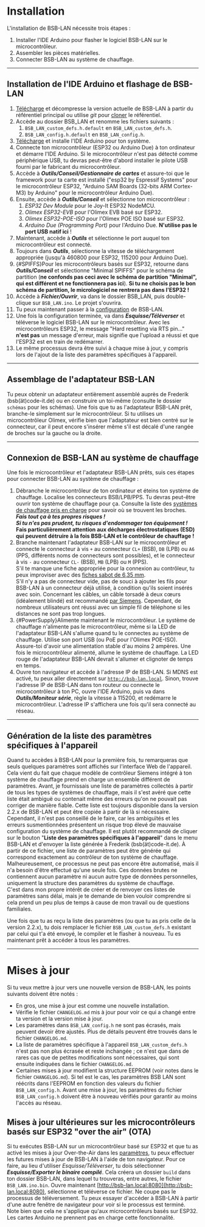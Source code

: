 # Installation

L'installation de BSB-LAN nécessite trois étapes :

1. Installer l'IDE Arduino pour flasher le logiciel BSB-LAN sur le microcontrôleur.
1. Assembler les pièces matérielles.
1. Connecter BSB-LAN au système de chauffage.

---

## Installation de l'IDE Arduino et flashage de BSB-LAN

1. [Télécharge](https://github.com/fredlcore/BSB-LAN/archive/refs/heads/master.zip) et décompresse la version actuelle de BSB-LAN à partir du référentiel principal ou utilise *git* pour [cloner](https://github.com/fredlcore/BSB-LAN.git) le référentiel.
1. Accède au dossier BSB_LAN et renomme les fichiers suivants :
    1. `BSB_LAN_custom_defs.h.default` en `BSB_LAN_custom_defs.h`.
    1. `BSB_LAN_config.h.default` en `BSB_LAN_config.h`.
1. [Télécharge](https://www.arduino.cc/en/software) et installe l'IDE Arduino pour ton système.
1. Connecte ton microcontrôleur (ESP32 ou Arduino Due) à ton ordinateur et démarre l'IDE Arduino. Si le microcontrôleur n'est pas détecté comme périphérique USB, tu devras peut-être d'abord installer le pilote USB fourni par le fabricant du microcontrôleur.
1. Accède à ***Outils/Conseil/Gestionnaire de cartes*** et assure-toi que le framework pour ta carte est installé ("esp32 by Espressif Systems" pour le microcontrôleur ESP32, "Arduino SAM Boards (32-bits ARM Cortex-M3) by Arduino" pour le microcontrôleur Arduino Due).
1. Ensuite, accède à ***Outils/Conseil*** et sélectionne ton microcontrôleur :
    1. *ESP32 Dev Module* pour le Joy-It ESP32 NodeMCU.
    1. *Olimex ESP32-EVB* pour l'Olimex EVB basé sur ESP32.
    1. *Olimex ESP32-POE-ISO* pour l'Olimex POE ISO basé sur ESP32.
    1. *Arduino Due (Programming Port)* pour l'Arduino Due. **N'utilise pas le port USB natif ici** !
1. Maintenant, accède à ***Outils*** et sélectionne le port auquel ton microcontrôleur est connecté.
1. Toujours dans ***Outils***, sélectionne la vitesse de téléchargement appropriée (jusqu'à 460800 pour ESP32, 115200 pour Arduino Due).
1. [](){#SPIFFS}Pour les microcontrôleurs basés sur ESP32, retourne dans ***Outils/Conseil*** et sélectionne "Minimal SPIFFS" pour le schéma de partition (**ne confonds pas ceci avec le schéma de partition "Minimal", qui est différent et ne fonctionnera pas ici**). **Si tu ne choisis pas le bon schéma de partition, le micrologiciel ne rentrera pas dans l'ESP32 !**
1. Accède à ***Fichier/Ouvrir***, va dans le dossier BSB_LAN, puis double-clique sur `BSB_LAN.ino`. Le projet s'ouvrira.
1. Tu peux maintenant passer à la [configuration](configure.md) de BSB-LAN.
1. Une fois la configuration terminée, va dans ***Esquisse/Téléverser*** et téléverse le logiciel BSB-LAN sur le microcontrôleur. Avec les microcontrôleurs ESP32, le message "Hard resetting via RTS pin..." **n'est pas** un message d'erreur, mais signifie que l'upload a réussi et que l'ESP32 est en train de redémarrer.
1. Le même processus devra être suivi à chaque mise à jour, y compris lors de l'ajout de la liste des paramètres spécifiques à l'appareil.

---

## Assemblage de l'adaptateur BSB-LAN

Tu peux obtenir un adaptateur entièrement assemblé auprès de Frederik (bsb(ät)code-it.de) ou en construire un toi-même (consulte le dossier `schémas` pour les schémas). Une fois que tu as l'adaptateur BSB-LAN prêt, branche-le simplement sur le microcontrôleur. Si tu utilises un microcontrôleur Olimex, vérifie bien que l'adaptateur est bien centré sur le connecteur, car il peut encore s'insérer même s'il est décalé d'une rangée de broches sur la gauche ou la droite.

---

## Connexion de BSB-LAN au système de chauffage

Une fois le microcontrôleur et l'adaptateur BSB-LAN prêts, suis ces étapes pour connecter BSB-LAN au système de chauffage :

1. Débranche le microcontrôleur de ton ordinateur et éteins ton système de chauffage. Localise les connecteurs BSB/LPB/PPS. Tu devras peut-être ouvrir ton système de chauffage pour ça. Consulte la liste des [systèmes de chauffage pris en charge](supported_heating_systems.md) pour savoir où se trouvent les broches.<br>***Fais tout ça à tes propres risques !***<br>***Si tu n'es pas prudent, tu risques d'endommager ton équipement !***<br>**Fais particulièrement attention aux décharges électrostatiques (ESD) qui peuvent détruire à la fois BSB-LAN et le contrôleur de chauffage !**
1. Branche maintenant l'adaptateur BSB-LAN sur le microcontrôleur et connecte le connecteur à vis `+` au connecteur `CL+` (BSB), `DB` (LPB) ou `A6` (PPS, différents noms de connecteurs sont possibles), et le connecteur à vis `-` au connecteur `CL-` (BSB), `MB` (LPB) ou `M` (PPS).  
S'il te manque une fiche appropriée pour la connexion au contrôleur, tu peux improviser avec des [fiches sabot de 6,35 mm](https://www.reichelt.com/fr/fr/shop/produit/fiche_sabot_largeur_6_35_mm_jaune-7910).  
S'il n'y a pas de connecteur vide, pas de souci à ajouter les fils pour BSB-LAN à un connecteur déjà utilisé, à condition qu'ils soient insérés avec soin. Concernant les câbles, un câble torsadé à deux cœurs (idéalement blindé) est recommandé [par Siemens](https://sid.siemens.com/v/u/20140). Cependant, de nombreux utilisateurs ont réussi avec un simple fil de téléphone si les distances ne sont pas trop longues.
1. [](){#PowerSupply}Alimente maintenant le microcontrôleur. Le système de chauffage n'alimente pas le microcontrôleur, même si la LED de l'adaptateur BSB-LAN s'allume quand tu le connectes au système de chauffage. Utilise son port USB (ou PoE pour l'Olimex POE-ISO). Assure-toi d'avoir une alimentation stable d'au moins 2 ampères. Une fois le microcontrôleur alimenté, allume le système de chauffage. La LED rouge de l'adaptateur BSB-LAN devrait s'allumer et clignoter de temps en temps.
1. Ouvre ton navigateur et accède à l'adresse IP de BSB-LAN. Si MDNS est activé, tu peux aller directement sur [`http://bsb-lan.local`](http://bsb-lan.local). Sinon, trouve l'adresse IP de BSB-LAN dans ton routeur ou connecte le microcontrôleur à ton PC, ouvre l'IDE Arduino, puis va dans ***Outils/Moniteur série***, règle la vitesse à 115200, et redémarre le microcontrôleur. L'adresse IP s'affichera une fois qu'il sera connecté au réseau.

---

## Génération de la liste des paramètres spécifiques à l'appareil

Quand tu accèdes à BSB-LAN pour la première fois, tu remarqueras que seuls quelques paramètres sont affichés sur l'interface Web de l'appareil. Cela vient du fait que chaque modèle de contrôleur Siemens intégré à ton système de chauffage prend en charge un ensemble différent de paramètres. Avant, je fournissais une liste de paramètres collectés à partir de tous les types de systèmes de chauffage, mais il s'est avéré que cette liste était ambiguë ou contenait même des erreurs qu'on ne pouvait pas corriger de manière fiable. Cette liste est toujours disponible dans la version 2.2.x de BSB-LAN et peut être copiée à partir de là si nécessaire.  
Cependant, il n'est pas conseillé de le faire, car les ambiguïtés et les erreurs susmentionnées présentent un risque trop élevé de mauvaise configuration du système de chauffage. Il est plutôt recommandé de cliquer sur le bouton "**Liste des paramètres spécifiques à l'appareil**" dans le menu BSB-LAN et d'envoyer la liste générée à Frederik (bsb(ät)code-it.de). À partir de ce fichier, une liste de paramètres peut être générée qui correspond exactement au contrôleur de ton système de chauffage. Malheureusement, ce processus ne peut pas encore être automatisé, mais il n'a besoin d'être effectué qu'une seule fois. Ces données brutes ne contiennent aucun paramètre ni aucun autre type de données personnelles, uniquement la structure des paramètres du système de chauffage.  
C'est dans mon propre intérêt de créer et de renvoyer ces listes de paramètres sans délai, mais je te demande de bien vouloir comprendre si cela prend un peu plus de temps à cause de mon travail ou de questions familiales.  

Une fois que tu as reçu la liste des paramètres (ou que tu as pris celle de la version 2.2.x), tu dois remplacer le fichier `BSB_LAN_custom_defs.h` existant par celui qui t'a été envoyé, le compiler et le flasher à nouveau. Tu es maintenant prêt à accéder à tous les paramètres.

---
# Mises à jour

Si tu veux mettre à jour vers une nouvelle version de BSB-LAN, les points suivants doivent être notés :

- En gros, une mise à jour est comme une nouvelle installation.
- Vérifie le fichier `CHANGELOG.md` mis à jour pour voir ce qui a changé entre ta version et la version mise à jour.
- Les paramètres dans `BSB_LAN_config.h` ne sont pas écrasés, mais peuvent devoir être ajustés. Plus de détails peuvent être trouvés dans le fichier `CHANGELOG.md`.
- La liste de paramètres spécifique à l'appareil `BSB_LAN_custom_defs.h` n'est pas non plus écrasée et reste inchangée ; ce n'est que dans de rares cas que de petites modifications sont nécessaires, qui sont ensuite indiquées dans le fichier `CHANGELOG.md`.
- Certaines mises à jour modifient la structure EEPROM (voir notes dans le fichier `CHANGELOG.md`). Si tel est le cas, les paramètres BSB LAN sont réécrits dans l'EEPROM en fonction des valeurs du fichier `BSB_LAN_config.h`. Avant une mise à jour, les paramètres du fichier `BSB_LAN_config.h` doivent être à nouveau vérifiés pour garantir au moins l'accès au réseau.

## Mises à jour ultérieures sur les microcontrôleurs basés sur ESP32 "over the air" (OTA)

Si tu exécutes BSB-LAN sur un microcontrôleur basé sur ESP32 et que tu as activé les mises à jour Over-the-Air dans les [paramètres](configure.md), tu peux effectuer les futures mises à jour de BSB-LAN à l'aide de ton navigateur. Pour ce faire, au lieu d'utiliser *Esquisse/Téléverser*, tu dois sélectionner ***Esquisse/Exporter le binaire compilé***. Cela créera un dossier `build` dans ton dossier BSB-LAN, dans lequel tu trouveras, entre autres, le fichier `BSB_LAN.ino.bin`. Ouvre maintenant [http://bsb-lan.local:8080](http://bsb-lan.local:8080), sélectionne et téléverse ce fichier. Ne coupe pas le processus de téléversement. Tu peux essayer d'accéder à BSB-LAN à partir d'une autre fenêtre de navigateur pour voir si le processus est terminé.  
Note bien que cela ne s'applique qu'aux microcontrôleurs basés sur ESP32. Les cartes Arduino ne prennent pas en charge cette fonctionnalité.